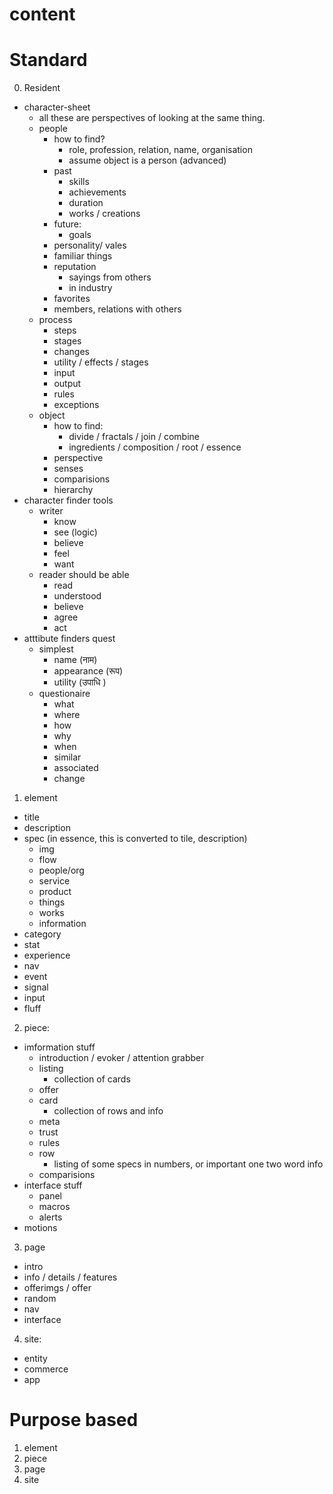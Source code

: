 # content

# Standard

0. Resident
  - character-sheet
    - all these are perspectives of looking at the same thing.
    - people
      - how to find?
        - role, profession, relation, name, organisation
        - assume object is a person (advanced)
      - past
        - skills
        - achievements
        - duration
        - works / creations
      - future:
        - goals
      - personality/ vales
      - familiar things
      - reputation
        - sayings from others
        - in industry
      - favorites
      - members, relations with others
    - process
      - steps
      - stages
      - changes
      - utility / effects / stages
      - input
      - output
      - rules
      - exceptions
    - object
      - how to find:
        - divide / fractals / join / combine
        - ingredients / composition / root / essence
      - perspective
      - senses
      - comparisions
      - hierarchy
  - character finder tools
    - writer 
      - know
      - see (logic)
      - believe
      - feel
      - want
    - reader should be able 
      - read
      - understood
      - believe
      - agree
      - act
  - atttibute finders quest
    - simplest
      - name (नाम)
      - appearance (रूप)
      - utility (उपाधि )
    - questionaire
      - what
      - where
      - how
      - why
      - when
      - similar
      - associated
      - change

1. element
  - title
  - description
  - spec (in essence, this is converted to tile, description)
    - img
    - flow
    - people/org
    - service
    - product
    - things
    - works
    - information
  - category
  - stat
  - experience
  - nav
  - event
  - signal
  - input
  - fluff


2. piece:
  - imformation stuff
    - introduction / evoker / attention grabber
    - listing
      - collection of cards
    - offer
    - card
      - collection of rows and info
    - meta
    - trust
    - rules
    - row
      - listing of some specs in numbers, or important one two word info
    - comparisions
  - interface stuff
    - panel
    - macros
    - alerts
  - motions

3. page
  - intro
  - info / details / features
  - offerimgs / offer
  - random
  - nav
  - interface

4. site:
  - entity
  - commerce
  - app

# Purpose based

1. element
2. piece
3. page
4. site
